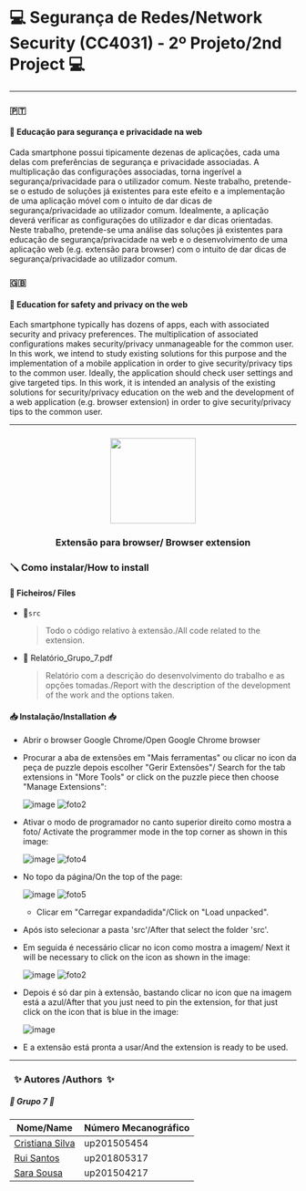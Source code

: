 # :computer: Segurança de Redes/Network Security  (CC4031) - 2º Projeto/2nd Project :computer:

------------------------------------------------------------------------
### :portugal:
#### :school: Educação para segurança e privacidade na web 
Cada smartphone possui tipicamente dezenas de aplicações, cada uma delas com preferências de segurança e privacidade associadas. A multiplicação das configurações associadas, torna ingerível a segurança/privacidade para o utilizador comum. Neste trabalho, pretende-se o estudo de soluções já existentes para este efeito e a implementação de uma aplicação móvel com o intuito de dar dicas de segurança/privacidade ao utilizador comum. Idealmente, a aplicação deverá verificar as configurações do utilizador e dar dicas orientadas.
Neste trabalho, pretende-se uma análise das soluções já existentes para educação de segurança/privacidade na web e o desenvolvimento de uma aplicação web (e.g. extensão para browser) com o intuito de dar dicas de segurança/privacidade ao utilizador comum.
### :gb:
#### :school: Education for safety and privacy on the web
Each smartphone typically has dozens of apps, each with associated security and privacy preferences. The multiplication of associated configurations makes security/privacy unmanageable for the common user. In this work, we intend to study existing solutions for this purpose and the implementation of a mobile application in order to give security/privacy tips to the common user. Ideally, the application should check user settings and give targeted tips.
In this work, it is intended an analysis of the existing solutions for security/privacy education on the web and the development of a web application (e.g. browser extension) in order to give security/privacy tips to the common user.

------------------------------------------------------------------------

### <p align="center"> <img src="https://github.com/CristianaMorais/Projeto-2-SR/blob/main/src/icons/EducaFox.png" width="150" height="150" /> 
### <p align="center"> Extensão para browser/ Browser extension
  
### :screwdriver: Como instalar/How to install

#### 📍 Ficheiros/ Files 

* 📁`src`
  > Todo o código relativo à extensão./All code related to the extension.

* :page_facing_up: Relatório_Grupo_7.pdf

  > Relatório com a descrição do desenvolvimento do trabalho e as opções tomadas./Report with the description of the development of the work and the options taken.

#### :inbox_tray: Instalação/Installation :inbox_tray:
  
* Abrir o browser Google Chrome/Open Google Chrome browser

* Procurar a aba de extensões em "Mais ferramentas" ou clicar no icon da peça de puzzle depois escolher "Gerir Extensões"/ Search for the tab extensions in "More Tools" or click on the puzzle piece then choose "Manage Extensions":
  
  ![image](https://user-images.githubusercontent.com/20134178/147799441-f6f95c11-1035-49c0-92d3-0ee22940bdb5.png)   ![foto2](https://user-images.githubusercontent.com/27723920/147799986-f8bfb234-32a7-498a-a709-a69f9e10b0cf.jpg)
    
* Ativar o modo de programador no canto superior direito como mostra a foto/ Activate the programmer mode in the top corner as shown in this image:

  ![image](https://user-images.githubusercontent.com/20134178/147799090-98e3c898-7cc2-4142-8d7f-a58287b65f34.png)  ![foto4](https://user-images.githubusercontent.com/27723920/147800070-d4340dd1-90e5-44e1-8d12-29ef88c414df.png)


* No topo da página/On the top of the page:

  ![image](https://user-images.githubusercontent.com/20134178/147783822-89c612ec-267e-40d5-8975-ca5d9fb4576e.png)  ![foto5](https://user-images.githubusercontent.com/27723920/147800112-9d7a52fa-9486-47e8-94ce-b66613af3304.png)

  * Clicar em "Carregar expandadida"/Click on "Load unpacked".
* Após isto selecionar a pasta 'src'/After that select the folder 'src'.
* Em seguida é necessário clicar no icon como mostra a imagem/ Next it will be necessary to click on the icon as shown in the image:

  ![image](https://user-images.githubusercontent.com/20134178/147784081-9c613aec-305d-460d-ae00-5d260dec1317.png)  ![foto2](https://user-images.githubusercontent.com/27723920/147800340-f2116e0a-32a8-4a7f-9127-4810a734a77a.png)


* Depois é só dar pin à extensão, bastando clicar no icon que na imagem está a azul/After that you just need to pin the extension, for that just click on the icon that is blue in the image:
  
  ![image](https://user-images.githubusercontent.com/20134178/147784149-02e45b35-1660-4c22-9c08-698e0d1172d8.png)

* E a extensão está pronta a usar/And the extension is ready to be used.
------------------------------------------------------------------------

### &nbsp; :sparkles: Autores&nbsp;/Authors&nbsp; :sparkles:

##### :busts_in_silhouette: Grupo 7 :busts_in_silhouette:
| Nome/Name                                             | Número Mecanográfico |
|-------------------------------------------------------|----------------------|
| [Cristiana Silva](https://github.com/CristianaMorais) | up201505454          |        
| [Rui Santos](https://github.com/RSantos42)            | up201805317          |       
| [Sara Sousa](https://github.com/SaraSousa97)          | up201504217          |      
